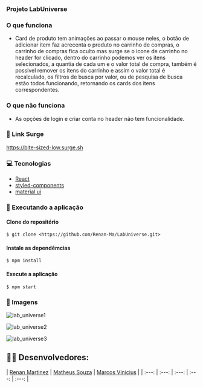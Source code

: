 ### Projeto LabUniverse

### O que funciona
- Card de produto tem animações ao passar o mouse neles, o botão de adicionar item faz acrecenta o produto no carrinho de compras, o carrinho de compras fica oculto mas surge se o icone de carrinho no header for clicado, dentro do carrinho podemos ver os itens selecionados, a quantia de cada um e o valor total de compra, também é possivel remover os itens do carrinho e assim o valor total é recalculado, os filtros de busca por valor, ou de pesquisa de busca estão todos funcionando, retornando os cards dos itens correspondentes.

### O que não funciona
- As opções de login e criar conta no header não tem funcionalidade.

### 🔗 Link Surge 

https://bite-sized-low.surge.sh

### :computer: Tecnologias

- [React](https://pt-br.reactjs.org/)
- [styled-components](https://styled-components.com/)
- [material ui](https://mui.com/)

### :rocket: Executando a aplicação

#### Clone do repositório

```shell
$ git clone <https://github.com/Renan-Ma/LabUniverse.git>
```

#### Instale as dependêmcias

```shell
$ npm install
```

#### Execute a aplicação 

```shell
$ npm start
```

### 📸 Imagens


![lab_universe1](https://user-images.githubusercontent.com/99031516/161470550-5380505d-76de-4f92-afb1-74944d090795.jpg)

![lab_universe2](https://user-images.githubusercontent.com/99031516/161470554-97b23da7-e276-4137-9ea9-c44da3dba314.jpg)

![lab_universe3](https://user-images.githubusercontent.com/99031516/161470558-74c108e4-3ed6-42ed-85f5-8466929058c1.jpg)


## 👨‍💻 Desenvolvedores:

| [Renan Martinez](https://github.com/Renan-Ma) | [Matheus Souza](https://github.com/matheus92as) | [Marcos Vinicius](https://github.com/Marcos-vvc) | 
| :---: | :---: | :---: | :---: | :---: |
